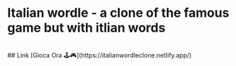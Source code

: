 # Italian wordle - a clone of the famous game but with itlian words
<br>
## Link
[Gioca Ora 🕹🎮](https://italianwordleclone.netlify.app/)
